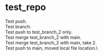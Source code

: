 # test_repo
Test push.\
Test branch.\
Test push to test_branch_2 only.\
Test merge test_branch_2 with main.\
Test merge test_branch_2 with main, take 2.\
Test push to main, moved local file location.\
